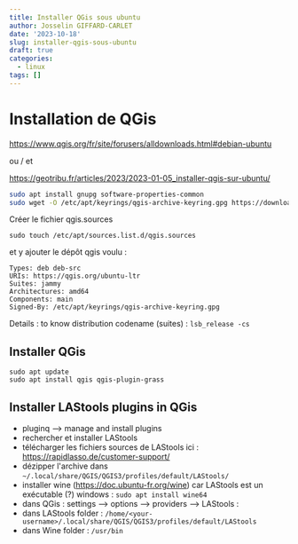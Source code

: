 ```yaml
---
title: Installer QGis sous ubuntu
author: Josselin GIFFARD-CARLET
date: '2023-10-18'
slug: installer-qgis-sous-ubuntu
draft: true
categories:
  - linux
tags: []
---
```


# Installation de QGis

https://www.qgis.org/fr/site/forusers/alldownloads.html#debian-ubuntu

ou / et

https://geotribu.fr/articles/2023/2023-01-05_installer-qgis-sur-ubuntu/

```bash
sudo apt install gnupg software-properties-common
sudo wget -O /etc/apt/keyrings/qgis-archive-keyring.gpg https://download.qgis.org/downloads/qgis-archive-keyring.gpg
```
Créer le fichier qgis.sources 

`sudo touch /etc/apt/sources.list.d/qgis.sources`

et y ajouter le dépôt qgis voulu :

```
Types: deb deb-src
URIs: https://qgis.org/ubuntu-ltr
Suites: jammy
Architectures: amd64
Components: main
Signed-By: /etc/apt/keyrings/qgis-archive-keyring.gpg
```
Details : to know distribution codename (suites) : 
`lsb_release -cs`

## Installer QGis
```
sudo apt update
sudo apt install qgis qgis-plugin-grass
```

## Installer LAStools plugins in QGis

- pluginq --> manage and install plugins
- rechercher et installer LAStools
- télécharger les fichiers sources de LAStools ici : https://rapidlasso.de/customer-support/
- dézipper l'archive dans `~/.local/share/QGIS/QGIS3/profiles/default/LAStools/`
- installer wine (https://doc.ubuntu-fr.org/wine) car LAStools est un exécutable (?) windows : `sudo apt install wine64`
- dans QGis : settings --> options --> providers --> LAStools :
-   dans LAStools folder : `/home/<your-username>/.local/share/QGIS/QGIS3/profiles/default/LAStools`
-   dans Wine folder : `/usr/bin`